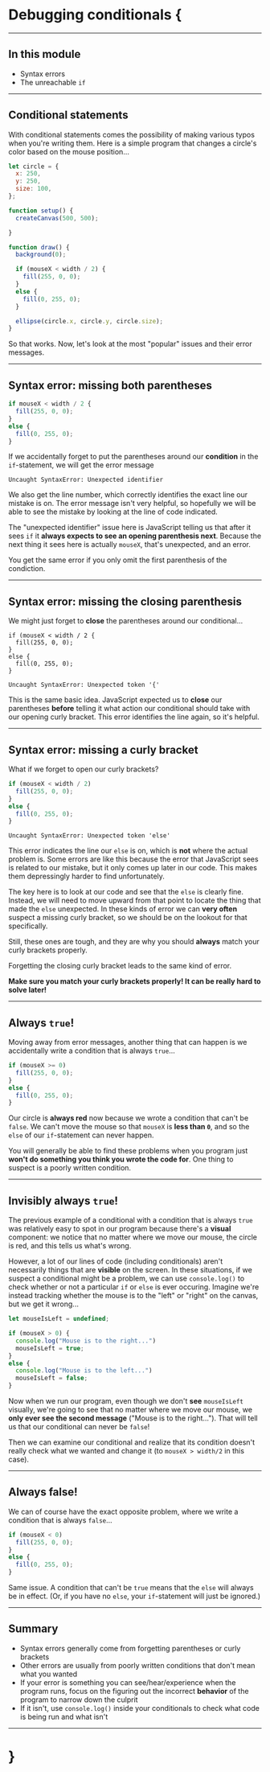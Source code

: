 # Debugging conditionals {

---

## In this module

- Syntax errors
- The unreachable `if`

---

## Conditional statements

With conditional statements comes the possibility of making various typos when you're writing them. Here is a simple program that changes a circle's color based on the mouse position...

```javascript
let circle = {
  x: 250,
  y: 250,
  size: 100,
};

function setup() {
  createCanvas(500, 500);

}

function draw() {
  background(0);

  if (mouseX < width / 2) {
    fill(255, 0, 0);
  }
  else {
    fill(0, 255, 0);
  }

  ellipse(circle.x, circle.y, circle.size);
}
```

So that works. Now, let's look at the most "popular" issues and their error messages.

---

## Syntax error: missing both parentheses

```javascript
if mouseX < width / 2 {
  fill(255, 0, 0);
}
else {
  fill(0, 255, 0);
}
```

If we accidentally forget to put the parentheses around our __condition__ in the `if`-statement, we will get the error message

```
Uncaught SyntaxError: Unexpected identifier
```

We also get the line number, which correctly identifies the exact line our mistake is on. The error message isn't very helpful, so hopefully we will be able to see the mistake by looking at the line of code indicated.

The "unexpected identifier" issue here is JavaScript telling us that after it sees `if` it __always expects to see an opening parenthesis next__. Because the next thing it sees here is actually `mouseX`, that's unexpected, and an error.

You get the same error if you only omit the first parenthesis of the condiction.

---

## Syntax error: missing the closing parenthesis

We might just forget to __close__ the parentheses around our conditional...

```
if (mouseX < width / 2 {
  fill(255, 0, 0);
}
else {
  fill(0, 255, 0);
}
```

```
Uncaught SyntaxError: Unexpected token '{'
```

This is the same basic idea. JavaScript expected us to __close__ our parentheses __before__ telling it what action our conditional should take with our opening curly bracket. This error identifies the line again, so it's helpful.

---

## Syntax error: missing a curly bracket

What if we forget to open our curly brackets?

```javascript
if (mouseX < width / 2)
  fill(255, 0, 0);
}
else {
  fill(0, 255, 0);
}
```

```
Uncaught SyntaxError: Unexpected token 'else'
```

This error indicates the line our `else` is on, which is __not__ where the actual problem is. Some errors are like this because the error that JavaScript sees is related to our mistake, but it only comes up later in our code. This makes them depressingly harder to find unfortunately.

The key here is to look at our code and see that the `else` is clearly fine. Instead, we will need to move upward from that point to locate the thing that made the `else` unexpected. In these kinds of error we can __very often__ suspect a missing curly bracket, so we should be on the lookout for that specifically.

Still, these ones are tough, and they are why you should __always__ match your curly brackets properly.

Forgetting the closing curly bracket leads to the same kind of error.

__Make sure you match your curly brackets properly! It can be really hard to solve later!__

---

## Always `true`!

Moving away from error messages, another thing that can happen is we accidentally write a condition that is always `true`...

```javascript
if (mouseX >= 0)
  fill(255, 0, 0);
}
else {
  fill(0, 255, 0);
}
```

Our circle is __always red__ now because we wrote a condition that can't be `false`. We can't move the mouse so that `mouseX` is __less than `0`__, and so the `else` of our `if`-statement can never happen.

You will generally be able to find these problems when you program just __won't do something you think you wrote the code for__. One thing to suspect is a poorly written condition.

---

## Invisibly always `true`!

The previous example of a conditional with a condition that is always `true` was relatively easy to spot in our program because there's a __visual__ component: we notice that no matter where we move our mouse, the circle is red, and this tells us what's wrong.

However, a lot of our lines of code (including conditionals) aren't necessarily things that are __visible__ on the screen. In these situations, if we suspect a conditional might be a problem, we can use `console.log()` to check whether or not a particular `if` or `else` is ever occuring. Imagine we're instead tracking whether the mouse is to the "left" or "right" on the canvas, but we get it wrong...

```javascript
let mouseIsLeft = undefined;

if (mouseX > 0) {
  console.log("Mouse is to the right...")
  mouseIsLeft = true;
}
else {
  console.log("Mouse is to the left...")
  mouseIsLeft = false;
}
```

Now when we run our program, even though we don't __see__ `mouseIsLeft` visually, we're going to see that no matter where we move our mouse, we __only ever see the second message__ ("Mouse is to the right..."). That will tell us that our conditional can never be `false`!

Then we can examine our conditional and realize that its condition doesn't really check what we wanted and change it (to `mouseX > width/2` in this case).

---

## Always false!

We can of course have the exact opposite problem, where we write a condition that is always `false`...

```javascript
if (mouseX < 0)
  fill(255, 0, 0);
}
else {
  fill(0, 255, 0);
}
```

Same issue. A condition that can't be `true` means that the `else` will always be in effect. (Or, if you have no `else`, your `if`-statement will just be ignored.)

---

## Summary

- Syntax errors generally come from forgetting parentheses or curly brackets
- Other errors are usually from poorly written conditions that don't mean what you wanted
- If your error is something you can see/hear/experience when the program runs, focus on the figuring out the incorrect __behavior__ of the program to narrow down the culprit
- If it isn't, use `console.log()` inside your conditionals to check what code is being run and what isn't

---

# }
